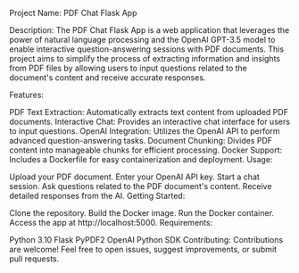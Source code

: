Project Name: PDF Chat Flask App

Description:
The PDF Chat Flask App is a web application that leverages the power of natural language processing and the OpenAI GPT-3.5 model to enable interactive question-answering sessions with PDF documents. This project aims to simplify the process of extracting information and insights from PDF files by allowing users to input questions related to the document's content and receive accurate responses.

Features:

PDF Text Extraction: Automatically extracts text content from uploaded PDF documents.
Interactive Chat: Provides an interactive chat interface for users to input questions.
OpenAI Integration: Utilizes the OpenAI API to perform advanced question-answering tasks.
Document Chunking: Divides PDF content into manageable chunks for efficient processing.
Docker Support: Includes a Dockerfile for easy containerization and deployment.
Usage:

Upload your PDF document.
Enter your OpenAI API key.
Start a chat session.
Ask questions related to the PDF document's content.
Receive detailed responses from the AI.
Getting Started:

Clone the repository.
Build the Docker image.
Run the Docker container.
Access the app at http://localhost:5000.
Requirements:

Python 3.10
Flask
PyPDF2
OpenAI Python SDK
Contributing:
Contributions are welcome! Feel free to open issues, suggest improvements, or submit pull requests.
